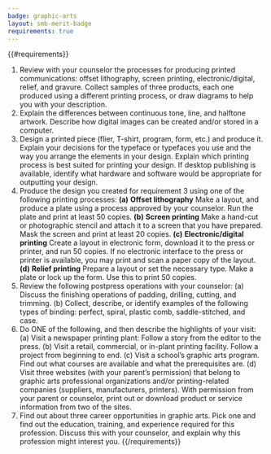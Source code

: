 ```yaml
---
badge: graphic-arts
layout: smb-merit-badge
requirements: true
---
```


{{#requirements}}
1. Review with your counselor the processes for producing printed communications: offset lithography, screen printing, electronic/digital, relief, and gravure. Collect samples of three products, each one produced using a different printing process, or draw diagrams to help you with your description.
2. Explain the differences between continuous tone, line, and halftone artwork. Describe how digital images can be created and/or stored in a computer.
3. Design a printed piece (flier, T-shirt, program, form, etc.) and produce it. Explain your decisions for the typeface or typefaces you use and the way you arrange the elements in your design. Explain which printing process is best suited for printing your design. If desktop publishing is available, identify what hardware and software would be appropriate for outputting your design.
4. Produce the design you created for requirement 3 using one of the following printing processes:
    **(a)** **Offset lithography**
        Make a layout, and produce a plate using a process approved by your counselor. Run the plate and print at least 50 copies.
    **(b)** **Screen printing**
        Make a hand-cut or photographic stencil and attach it to a screen that you have prepared. Mask the screen and print at least 20 copies.
    **(c)** **Electronic/digital printing**
        Create a layout in electronic form, download it to the press or printer, and run 50 copies. If no electronic interface to the press or printer is available, you may print and scan a paper copy of the layout.
    **(d)** **Relief printing**
        Prepare a layout or set the necessary type. Make a plate or lock up the form. Use this to print 50 copies.
5. Review the following postpress operations with your counselor:
    (a) Discuss the finishing operations of padding, drilling, cutting, and trimming.
    (b) Collect, describe, or identify examples of the following types of binding: perfect, spiral, plastic comb, saddle-stitched, and case.
6. Do ONE of the following, and then describe the highlights of your visit:
    (a) Visit a newspaper printing plant: Follow a story from the editor to the press.
    (b) Visit a retail, commercial, or in-plant printing facility. Follow a project from beginning to end.
    (c) Visit a school’s graphic arts program. Find out what courses are available and what the prerequisites are.
    (d) Visit three websites (with your parent’s permission) that belong to graphic arts professional organizations and/or printing-related companies (suppliers, manufacturers, printers). With permission from your parent or counselor, print out or download product or service information from two of the sites.
7. Find out about three career opportunities in graphic arts. Pick one and find out the education, training, and experience required for this profession. Discuss this with your counselor, and explain why this profession might interest you.
{{/requirements}}
